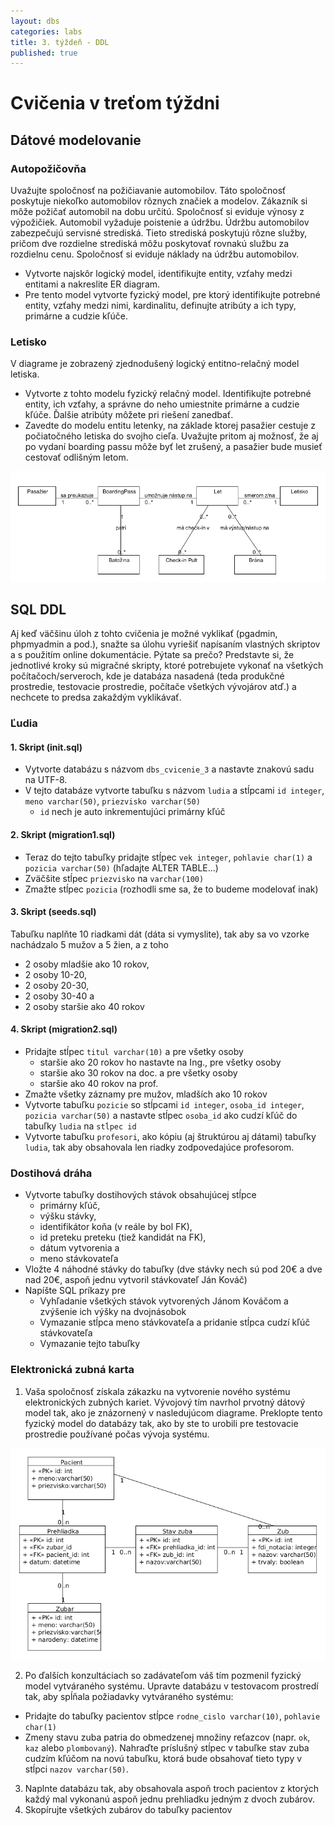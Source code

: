 ```yaml
---
layout: dbs
categories: labs
title: 3. týždeň - DDL
published: true
---
```

# Cvičenia v treťom týždni

## Dátové modelovanie

### Autopožičovňa

Uvažujte spoločnosť na požičiavanie automobilov. Táto spoločnosť poskytuje niekoľko automobilov
rôznych značiek a modelov. Zákazník si môže požičať automobil na dobu určitú. Spoločnosť si eviduje
výnosy z výpožičiek. Automobil vyžaduje poistenie a údržbu. Údržbu automobilov zabezpečujú
servisné strediská. Tieto strediská poskytujú rôzne služby, pričom dve rozdielne strediská môžu
poskytovať rovnakú službu za rozdielnu cenu. Spoločnosť si eviduje náklady na údržbu automobilov.

* Vytvorte najskôr logický model, identifikujte entity, vzťahy medzi entitami a nakreslite ER diagram.
* Pre tento model vytvorte fyzický model, pre ktorý identifikujte potrebné entity, vzťahy medzi nimi, kardinalitu, definujte atribúty a ich typy, primárne a cudzie kľúče.

### Letisko

V diagrame je zobrazený zjednodušený logický entitno-relačný model letiska.

* Vytvorte z tohto modelu fyzický relačný model. Identifikujte potrebné entity, ich vzťahy, a správne do neho umiestnite primárne a cudzie kľúče. Ďalšie atribúty môžete pri riešení zanedbať.
* Zavedte do modelu entitu letenky, na základe ktorej pasažier cestuje z počiatočného letiska do svojho cieľa. Uvažujte pritom aj možnosť, že aj po vydaní boarding passu môže byť let zrušený, a pasažier bude musieť cestovať odlišným letom.

![Logický model letisko](/labs/files/lab03/letisko_zadanie.png "Logický model letisko")

## SQL DDL

Aj keď väčšinu úloh z tohto cvičenia je možné vyklikať (pgadmin, phpmyadmin a pod.), snažte sa úlohu vyriešiť napísaním vlastných skriptov
a s použitím online dokumentácie. Pýtate sa prečo? Predstavte si, že jednotlivé kroky sú migračné skripty, ktoré potrebujete
vykonať na všetkých počítačoch/serveroch, kde je databáza nasadená (teda produkčné prostredie, testovacie prostredie,
počítače všetkých vývojárov atď.) a nechcete to predsa zakaždým vyklikávať.

### Ľudia

#### 1. Skript (init.sql)

- Vytvorte databázu s názvom `dbs_cvicenie_3` a nastavte znakovú sadu na UTF-8.
- V tejto databáze vytvorte tabuľku s názvom `ludia` a stĺpcami `id integer`, `meno varchar(50)`, `priezvisko varchar(50)`
  * `id` nech je auto inkrementujúci primárny kľúč

#### 2. Skript (migration1.sql)

- Teraz do tejto tabuľky pridajte stĺpec `vek integer`, `pohlavie char(1)` a `pozicia varchar(50)` (hľadajte ALTER TABLE...)
- Zväčšite stĺpec `priezvisko` na `varchar(100)`
- Zmažte stĺpec `pozicia` (rozhodli sme sa, že to budeme modelovať inak)

#### 3. Skript (seeds.sql)

Tabuľku naplňte 10 riadkami dát (dáta si vymyslite), tak aby sa vo vzorke nachádzalo 5 mužov a 5 žien, a z toho

  * 2 osoby mladšie ako 10 rokov,
  * 2 osoby 10-20,
  * 2 osoby 20-30,
  * 2 osoby 30-40 a
  * 2 osoby staršie ako 40 rokov

#### 4. Skript (migration2.sql)

- Pridajte stĺpec `titul varchar(10)` a pre všetky osoby
    * staršie ako 20 rokov ho nastavte na Ing., pre všetky osoby
    * staršie ako 30 rokov na doc. a pre všetky osoby
    * staršie ako 40 rokov na prof.
- Zmažte všetky záznamy pre mužov, mladších ako 10 rokov
- Vytvorte tabuľku `pozicie` so stĺpcami `id integer`, `osoba_id integer`, `pozicia varchar(50)` a nastavte stĺpec `osoba_id` ako cudzí kľúč do tabuľky `ludia` na `stĺpec id`
- Vytvorte tabuľku `profesori`, ako kópiu (aj štruktúrou aj dátami) tabuľky `ludia`, tak aby obsahovala len riadky zodpovedajúce profesorom.

### Dostihová dráha
- Vytvorte tabuľky dostihových stávok obsahujúcej stĺpce
  * primárny kľúč, 
  * výšku stávky, 
  * identifikátor koňa (v reále by bol FK),
  * id preteku preteku (tiež kandidát na FK), 
  * dátum vytvorenia a 
  * meno stávkovateľa
- Vložte 4 náhodné stávky do tabuľky (dve stávky nech sú pod 20€ a dve nad 20€, aspoň jednu vytvoril stávkovateľ Ján Kováč)
- Napíšte SQL príkazy pre
  * Vyhľadanie všetkých stávok vytvorených Jánom Kováčom a zvýšenie ich výšky na dvojnásobok
  * Vymazanie stĺpca meno stávkovateľa a pridanie stĺpca cudzí kľúč stávkovateľa
  * Vymazanie tejto tabuľky

### Elektronická zubná karta
1. Vaša spoločnosť získala zákazku na vytvorenie nového systému elektronických zubných kariet. Vývojový tím navrhol prvotný dátový model tak, ako je znázornený 
v nasledujúcom diagrame. Preklopte tento fyzický model do databázy tak, ako by ste to urobili pre testovacie prostredie používané počas vývoja systému.

![Fyzický model zubna karta](/labs/files/lab03/zubna_karta_zadanie.png "Fyzický model zubná karta")

2. Po ďalších konzultáciach so zadávateľom váš tím pozmenil fyzický model vytváraného systému. Upravte databázu v testovacom prostredí tak, aby spĺňala požiadavky vytváraného systému:
  * Pridajte do tabuľky pacientov stĺpce `rodne_cislo varchar(10)`, `pohlavie	char(1)`
  * Zmeny stavu zuba patria do obmedzenej množiny reťazcov (napr. `ok`, `kaz` alebo `plombovaný`). Nahraďte príslušný stĺpec v tabuľke stav zuba cudzím kľúčom na novú tabuľku, ktorá bude obsahovať tieto typy v stĺpci `nazov varchar(50)`.
3. Naplnte databázu tak, aby obsahovala aspoň troch pacientov z ktorých každý mal vykonanú aspoň jednu prehliadku jedným z dvoch zubárov. 
4. Skopírujte všetkých zubárov do tabuľky pacientov
	

